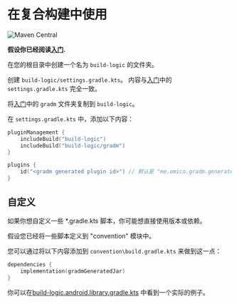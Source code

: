 # 在复合构建中使用

![Maven Central](https://img.shields.io/maven-central/v/me.omico.gradm/gradm-runtime)

**假设你已经阅读[入门](./getting-started).**

在您的根目录中创建一个名为 `build-logic` 的文件夹。

创建 `build-logic/settings.gradle.kts`。 内容与[入门](./getting-started)中的 `settings.gradle.kts` 完全一致。

将[入门](./getting-started)中的 `gradm` 文件夹复制到 `build-logic`。

在 `settings.gradle.kts` 中，添加以下内容：

```kotlin
pluginManagement {
    includeBuild("build-logic")
    includeBuild("build-logic/gradm")
}

plugins {
    id("<gradm generated plugin id>") // 默认是 "me.omico.gradm.generated"
}
```

## 自定义

如果你想自定义一些 *.gradle.kts 脚本，你可能想直接使用版本或依赖。

假设您已经将一些脚本定义到 "convention" 模块中。

您可以通过将以下内容添加到 `convention\build.gradle.kts` 来做到这一点：

```kotlin
dependencies {
    implementation(gradmGeneratedJar)
}
```

你可以在[build-logic.android.library.gradle.kts](https://github.com/Omico/Gradm/blob/release/examples/gradm-with-composite-build/build-logic/convention/src/main/kotlin/build-logic.android.library.gradle.kts)
中看到一个实际的例子。
